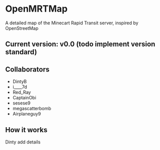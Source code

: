 # OpenMRTMap
A detailed map of the Minecart Rapid Transit server, inspired by OpenStreetMap

## Current version: v0.0 (todo implement version standard)

## Collaborators
* DintyB
* i____7d
* Red_Ray
* CaptainObi
* sesese9
* megascatterbomb
* Airplaneguy9

## How it works
Dinty add details
